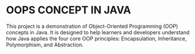 # OOPS CONCEPT IN JAVA
This project is a demonstration of Object-Oriented Programming (OOP) concepts in Java. It is designed to help learners and developers understand how Java applies the four core OOP principles: Encapsulation, Inheritance, Polymorphism, and Abstraction.
